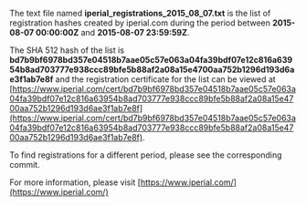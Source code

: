 The text file named **iperial_registrations_2015_08_07.txt** is the list of registration hashes created by iperial.com during the period between **2015-08-07 00:00:00Z** and **2015-08-07 23:59:59Z**.

The SHA 512 hash of the list is **bd7b9bf6978bd357e04518b7aae05c57e063a04fa39bdf07e12c816a63954b8ad703777e938ccc89bfe5b88af2a08a15e4700aa752b1296d193d6ae3f1ab7e8f** and the registration certificate for the list can be viewed at [https://www.iperial.com/cert/bd7b9bf6978bd357e04518b7aae05c57e063a04fa39bdf07e12c816a63954b8ad703777e938ccc89bfe5b88af2a08a15e4700aa752b1296d193d6ae3f1ab7e8f](https://www.iperial.com/cert/bd7b9bf6978bd357e04518b7aae05c57e063a04fa39bdf07e12c816a63954b8ad703777e938ccc89bfe5b88af2a08a15e4700aa752b1296d193d6ae3f1ab7e8f).

To find registrations for a different period, please see the corresponding commit.

For more information, please visit [https://www.iperial.com/](https://www.iperial.com/)
